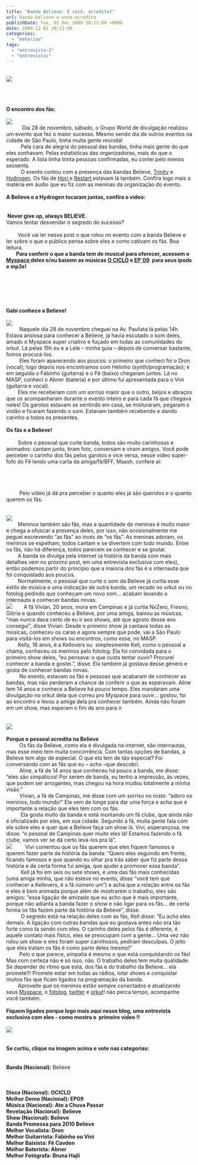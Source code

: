 ```yaml
---
title: "Banda Believe: E você, acredita?"
url: banda-believe-e-voce-acredita
publishDate: Tue, 01 Dec 2009 20:11:00 +0000
date: 2009-12-01 20:11:00
categories: 
  - "materias"
tags: 
  - "entrevista-2"
  - "entrevistas"
---
```

<div><div><br></div><div><a href="http://3.bp.blogspot.com/_BzqI_RDZ6O4/Sxg-fvHS6hI/AAAAAAAABTY/F-wp8mFlDZM/s1600-h/believelogo.PNG" imageanchor="1"><img border="0" src="http://3.bp.blogspot.com/_BzqI_RDZ6O4/Sxg-fvHS6hI/AAAAAAAABTY/F-wp8mFlDZM/s640/believelogo.PNG"></a><br></div><ol></ol><br><div><br></div><span></span><br><span><b>O encontro dos fãs:</b></span><br><br></div><div><div><a href="http://1.bp.blogspot.com/_BzqI_RDZ6O4/SxV3GqUfVgI/AAAAAAAABSY/4uoAotNvn4s/s1600/DSC08125.JPG" imageanchor="1"><img border="0" src="http://1.bp.blogspot.com/_BzqI_RDZ6O4/SxV3GqUfVgI/AAAAAAAABSY/4uoAotNvn4s/s320/DSC08125.JPG"></a><br></div><span>           Dia 28 de novembro, sábado, o Grupo World de divulgação realizou um evento que fez o maior sucesso. Mesmo sendo dia de outros eventos na cidade de São Paulo, tinha muita gente reunida! </span><br></div><div><span>          Pela cara de alegria do pessoal das bandas, tinha mais gente do que eles sonhavam. Pelas estatisticas das organizadoras, mais do que o esperado. A lista tinha trinta pessoas confirmadas, eu contei pelo menos sessenta.</span><br></div><div><span>          O evento contou com a presença das bandas Believe, <a href="http://www.garagemmp3.com.br/banda-trinity">Trinity</a> e <a href="http://www.myspace.com/bandahydrogen">Hydrogen</a>. Os fãs de <a href="http://www.myspace.com/bandahori">Hori </a>e <a href="http://www.myspace.com/rockrestart">Restart </a>estavam lá também. Confira logo mais a matéria em áudio que eu fiz com as meninas da organização do evento.</span><br></div><div><br></div><div><b><span>A Believe e a Hydrogen tocaram juntas, confira o vídeo:</span></b><br><b><span> </span></b><span><b> </b></span><br><br><span><b> </b></span><b><span>Never give up, always BELIEVE.</span></b><br></div><div><span>Vamos tentar desvendar o segredo do sucesso?</span><br></div><div><br></div><div><span>        Você vai ler nesse post o que rolou no evento com a banda Believe e ler sobre o que o público pensa sobre eles e como cativam os fãs. Boa leitura.</span><br></div><div><div><span><strong>        Para conferir o que a banda tem de musical para oferecer, acessem o </strong><a href="http://www.myspace.com/bandabelieve"><strong>Myspace </strong></a><strong>deles e/ou baixem as músicas <a href="http://www.4shared.com/file/121108453/ca534ef3/BELIEVE_-_OCICLO__Deluxe_Version_.html">O CICLO</a> e <a href="http://www.4shared.com/file/141156999/60bb8a76/Believe_-_EP_09_-_2009.html">EP´09</a>  para seus ipods e mp3s!</strong></span><br></div><div><span> </span><a href="http://1.bp.blogspot.com/_BzqI_RDZ6O4/SxV21Tn4qTI/AAAAAAAABSQ/EaTYqNC3qVM/s1600/meninos.JPG" imageanchor="1"><br></a><br></div></div><div><span><br></span><br><span><br></span><br></div><div><span><b>Gabi conhece a Believe!</b></span><br><br></div><div><div><a href="http://1.bp.blogspot.com/_BzqI_RDZ6O4/SxV21Tn4qTI/AAAAAAAABSQ/EaTYqNC3qVM/s1600/meninos.JPG" imageanchor="1"><img border="0" src="http://1.bp.blogspot.com/_BzqI_RDZ6O4/SxV21Tn4qTI/AAAAAAAABSQ/EaTYqNC3qVM/s320/meninos.JPG"></a><br></div><span>         Naquele dia 28 de novembro cheguei na Av. Paulista lá pelas 14h. Estava ansiosa para conhecer a Believe, já havia escutado o som deles, amado o Myspace super criativo e fuçado em todas as comunidades do orkut. Lá pelas 15h eu e a Lele – minha guia – depois de conversar bastante, fomos procurá-los.</span><br></div><div><span>         E</span><span>les foram aparecendo aos poucos: o primeiro que conheci foi o Dron (vocal); logo depois nos encontramos com Helinho (synth/programação); e em seguida o Fabinho (guitarra) e o Fê (baixo) chegaram juntos. Lá no MASP, conheci o Abner (bateria) e por último fui apresentada para o Vini (guitarra e vocal).</span><br></div><div><span>        </span><span>Eles me receberam com um sorriso maior que o outro, beijos e abraços que os acompanharam durante o evento inteiro e para cada fã que chegava neles! Os garotos estavam se sentindo em casa, se misturaram, pegaram o violão e ficaram fazendo o som. Estavam também recebendo e dando carinho a todos os presentes.<b> </b></span><br><br><span><b>Os fãs e a Believe!</b></span><br></div><div><br><span>        Sobre o pessoal que curte banda, todos são muito carinhosos e animados: cantam junto, tiram foto, conversam e viram amigos. Você pode perceber o carinho dos fãs pelos garotos e vice versa, nesse vídeo super-fofo do Fê lendo uma carta da amiga/fã/BFF, Maash, confere aí:</span><br></div><div><span><br></span><br></div><div><span><br></span><br></div><div><span>         Pelo vídeo já dá pra perceber o quanto eles já são queridos e o quanto querem os fãs. </span><br></div><div><span><br></span><br></div><div><div><a href="http://1.bp.blogspot.com/_BzqI_RDZ6O4/SxV3W7IyU5I/AAAAAAAABSg/ChGLHVA3WWM/s1600/DSC08029.JPG" imageanchor="1"><img border="0" src="http://1.bp.blogspot.com/_BzqI_RDZ6O4/SxV3W7IyU5I/AAAAAAAABSg/ChGLHVA3WWM/s320/DSC08029.JPG"></a><br></div><span>        Meninos também são fãs, mas a quantidade de meninas é muito maior e chega a ofuscar a presença deles, por isso, não ocosionalmente me peguei escrevendo “as fãs” ao invés de “os fãs”. As meninas adoram, os meninos se espelham, todos cantam e se divertem com todo mundo. Entre os fãs, não há diferença, todos parecem se conhecer e se gostar.</span><br></div><div><span>        A banda se divulga pela internet (a história da banda com mais detalhes vem no próximo post, em uma entrevista exclusiva com eles), então podemos partir do princípio que a maioria dos fãs é o internauta que foi conquistado aos poucos. </span><br></div><div><span>        Normalmente, o pessoal que curte o som da Believe já curtia esse estilo de música e uma indicação de outra banda, um recado no orkut ou no fotolog pedindo que conheçam um novo som... acabam levando o internauta a conhecer bandas novas. </span><br></div><div><div><a href="http://www.flickr.com/photos/brunahajli"><img border="0" src="http://4.bp.blogspot.com/_BzqI_RDZ6O4/SxXFfqUGmDI/AAAAAAAABTQ/YpEfHbxpOJg/s320/IMG_5241+Ok.JPG"></a><span>        A fã Vívian, 20 anos, mora em Campinas e já curtia NxZero, Fresno, Glória e quando conheceu a Believe, por uma amiga, baixou as músicas, “mas nunca dava certo de eu ir aos shows, até que agosto desse ano consegui”, disse Vivian. Desde o primeiro show já cantava todas as músicas, conheceu os caras e agora sempre que pode, vai a São Paulo para visitá-los em shows ou encontros, como esse, no MASP.</span><br></div></div><div><span>        Kelly, 18 anos, é a Kellovers ou  simplesmente Kell, como o pessoal a chama, conheceu os meninos pelo fotolog. Ela foi convidada para o primeiro show deles, “eu pensava: o que custa tentar ouvir? Procurei conhecer a banda e gostei.”, disse. Ela também já gostava desse gênero e gosta de conhecer bandas novas.</span><br></div><div><span>         No evento, estavam os fãs e pessoas que acabaram de conhecer as bandas, mas não perderam a chance de conferir o que as esperavam. Aline tem 14 anos e conhece a Believe há pouco tempo. Eles mandaram uma divulgação no orkut dela que correu pro Myspace para ouvir... gostou, foi ao encontro e levou a amiga dela pra conhecer também. Ainda não foram em um show, mas esperam o fim de ano para ir.</span><br><br><br></div><div><div><a href="http://3.bp.blogspot.com/_BzqI_RDZ6O4/SxV3gHVrmII/AAAAAAAABSo/DlIUUgGG3jE/s1600/DSC08095.JPG" imageanchor="1"><img border="0" src="http://3.bp.blogspot.com/_BzqI_RDZ6O4/SxV3gHVrmII/AAAAAAAABSo/DlIUUgGG3jE/s320/DSC08095.JPG"></a><br></div><span></span><br></div><div><span><b>Porque o pessoal acredita na Believe</b></span><br><span>         Os fãs da Believe, como ela é divulgada na internet, são internautas, mas esse meio tem muita concorrência. Com tantas opções de bandas, a Believe tem algo de especial. O que ela tem de tão especial? Foi conversando com as fãs que eu – acho –que descobri. </span><br></div><div><span>         Aline, a fã de 14 anos que conheceu há pouco a banda, me disse: “eles são simpáticos! Por serem de banda, eu tenho a impressão, às vezes, que podem ser arrogantes, mas chegou na hora mudou totalmente a minha visão.”</span><br></div><div><span>         Vívian, a fã de Campinas, me disse com um sorriso no rosto: “adoro os meninos, todo mundo!” Ela vem de longe para dar uma força e acha que é importante a relação que eles têm com os fãs. </span><br></div><div><span>          Ela gosta muito da banda e está montando um fã clube, que ainda não é oficializado por eles, em sua cidade. Segundo a fã, muita gente fala com ela sobre eles e quer que a Believe faça um show lá. Vivi, esperançosa, me disse: “o pessoal de Campinas quer muito eles lá! Estamos fazendo o fã clube, vamos ver se dá certo levá-los pra lá”.</span><br></div><div><div><a href="http://3.bp.blogspot.com/_BzqI_RDZ6O4/SxV75LBr7YI/AAAAAAAABS4/VkpZpRcnDhY/s1600/DSC08104.JPG" imageanchor="1"><img border="0" src="http://3.bp.blogspot.com/_BzqI_RDZ6O4/SxV75LBr7YI/AAAAAAAABS4/VkpZpRcnDhY/s320/DSC08104.JPG" yr="true"></a><span>         Vivi comentou que os fãs querem que eles fiquem famosos e querem fazer parte da história da banda: “Quero eles seguindo em frente, ficando famosos e que quando eu olhar pra trás saber que fiz parte dessa história e de certa forma fui amiga, que ajudei a promover essa banda”.</span><br></div></div><div><span>          </span><span>Kell já foi em seis ou sete shows, é uma das fãs mais conhecidas (uma amiga minha, que não esteve no evento, disse “você tem que conhecer a Kellovers, é a fã número um”) e acha que a relação entre os fãs e eles é bem animada porque além de mostrarem o trabalho, eles são amigos: “essa ligação de amizade que eu acho que é mais importante, porque não adianta a banda fazer o show e não ligar para os fãs... de certa forma os fãs fazem parte da história da Believe”, disse.</span><br></div><div><span>          O segredo está na relação deles com as fãs, Kell disse: “Eu acho eles demais. A ligação com outras bandas que eu gostava antes não era tão forte como ta sendo com eles. O carinho deles pelos fãs é diferente, é aquele contato mais físico, eles se preocupam com a gente... Uma vez não rolou um show e eles foram super carinhosos, pediram desculpas. O jeito que eles tratam os fãs é como parte deles mesmo!” </span><br></div><div><span>         Pelo o que parece, simpatia é mesmo o que está conquistando os fãs! Mas com certeza não é só isso, não. O trabalho deles tem muita qualidade. Se depender do ritmo que está, dos fãs e do trabalho da Believe... ela promete!!! Promete estar em todas as rádios, lotar shows e conquistar muitos fãs que ficam ligados na programação da banda. </span><br><span>        Aproveite que os meninos estão sempre conectados e atualizando seus <a href="http://www.myspace.com/bandabelieve">Myspace</a>, o <a href="http://fotolog.com/bandabelieve">fotolog</a>, <a href="http://www.twitter.com/bandabelieve">twitter</a> e <a href="http://www.orkut.com.br/Main#Community.aspx?cmm=706624">orkut</a>! não perca tempo, acompanhe você também.</span><br><br><span><strong>Fiquem ligados porque logo mais aqui nesse blog, uma entrevista exclusiva com eles - como mostra o  primeiro vídeo !</strong><strong>!</strong></span><br><br><a href="http://www.zonapunk.com.br/site/bestof"><img border="0" src="http://1.bp.blogspot.com/_BzqI_RDZ6O4/SxhlBvMABDI/AAAAAAAABTo/eTm6B0Rtv1M/s400/1259769498207_f.jpg"></a><br><div><span><span><b><br></b></span></span><br><span><span><b>Se curtiu, clique na imagem acima e vote nas categorias: </b></span></span><br><span><span><b><br></b></span></span><br><span><b>Banda (Nacional):</b> Believe</span><br></div><span><b></b></span><br><span><b></b></span><br><span><b></b></span><br><span><b><div><span><b><span> <b>Disco (Nacional):</b> OCICLO<br><b>Melhor Demo (Nacional):</b> EP09<br><b>Música (Nacional):</b> Ate a Chuva Passar<br><b>Revelação (Nacional):</b> Believe<br><b>Show (Nacional):</b> Believe<br><b>Banda Promessa para 2010</b> Believe<br><b>Melhor Vocalista:</b> Dron<br><b>Melhor Guitarrista:</b> Fabinho ou Vini<br><b>Melhor Baixista:</b> Fê Cavden<br><b>Melhor Baterista:</b> Abner<br><b>Melhor Fotógrafa:</b> Bruna Hajli </span></b></span><br></div></b></span><br></div>
